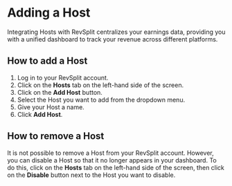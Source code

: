 # Adding a Host

Integrating Hosts with RevSplit centralizes your earnings data, providing you with a unified dashboard to track your revenue across different platforms. 

## How to add a Host

1. Log in to your RevSplit account.
2. Click on the **Hosts** tab on the left-hand side of the screen.
3. Click on the **Add Host** button.
4. Select the Host you want to add from the dropdown menu.
5. Give your Host a name.
6. Click **Add Host**.

## How to remove a Host

It is not possible to remove a Host from your RevSplit account. However, you can disable a Host so that it no longer appears in your dashboard. To do this, click on the **Hosts** tab on the left-hand side of the screen, then click on the **Disable** button next to the Host you want to disable.